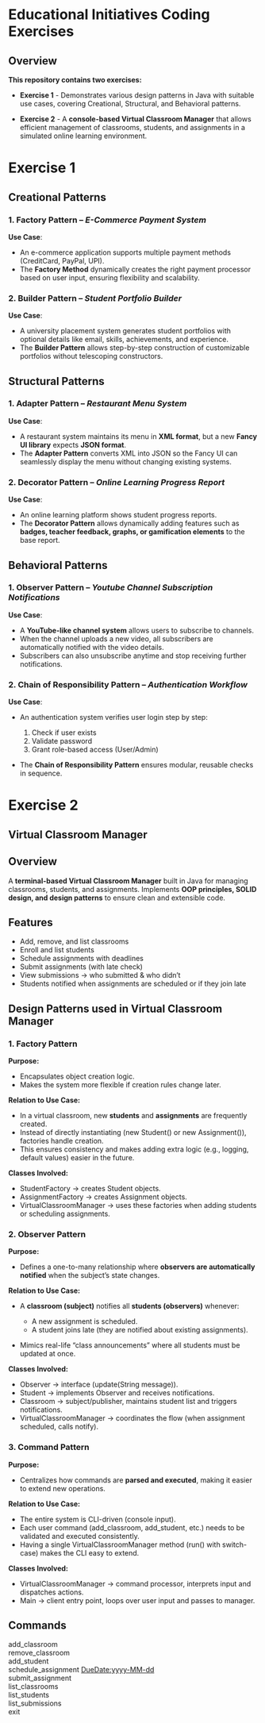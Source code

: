 # Educational Initiatives Coding Exercises 


## Overview

**This repository contains two exercises:**

* **Exercise 1** - Demonstrates various design patterns in Java with suitable use cases, covering Creational, Structural, and Behavioral patterns.

* **Exercise 2** - A **console-based Virtual Classroom Manager** that allows efficient management of classrooms, students, and assignments in a simulated online learning environment.



# Exercise 1


## Creational Patterns

### 1. Factory Pattern – *E-Commerce Payment System*

**Use Case**:
* An e-commerce application supports multiple payment methods (CreditCard, PayPal, UPI).
* The **Factory Method** dynamically creates the right payment processor based on user input, ensuring flexibility and scalability.

### 2. Builder Pattern – *Student Portfolio Builder*

**Use Case**:
* A university placement system generates student portfolios with optional details like email, skills, achievements, and experience.
* The **Builder Pattern** allows step-by-step construction of customizable portfolios without telescoping constructors.



## Structural Patterns

### 1. Adapter Pattern – *Restaurant Menu System*

**Use Case**:
* A restaurant system maintains its menu in **XML format**, but a new **Fancy UI library** expects **JSON format**.
* The **Adapter Pattern** converts XML into JSON so the Fancy UI can seamlessly display the menu without changing existing systems.

### 2. Decorator Pattern – *Online Learning Progress Report*

**Use Case**:
* An online learning platform shows student progress reports.
* The **Decorator Pattern** allows dynamically adding features such as **badges, teacher feedback, graphs, or gamification elements** to the base report.



## Behavioral Patterns

### 1. Observer Pattern – *Youtube Channel Subscription Notifications*

**Use Case**:
* A **YouTube-like channel system** allows users to subscribe to channels.
* When the channel uploads a new video, all subscribers are automatically notified with the video details.
* Subscribers can also unsubscribe anytime and stop receiving further notifications.

### 2. Chain of Responsibility Pattern – *Authentication Workflow*

**Use Case**:
* An authentication system verifies user login step by step:

   1. Check if user exists
   2. Validate password
   3. Grant role-based access (User/Admin)

* The **Chain of Responsibility Pattern** ensures modular, reusable checks in sequence.



# Exercise 2


## Virtual Classroom Manager


## Overview

A **terminal-based Virtual Classroom Manager** built in Java for managing classrooms, students, and assignments.
Implements **OOP principles, SOLID design, and design patterns** to ensure clean and extensible code.


## Features

* Add, remove, and list classrooms
* Enroll and list students
* Schedule assignments with deadlines
* Submit assignments (with late check)
* View submissions → who submitted & who didn’t
* Students notified when assignments are scheduled or if they join late


## Design Patterns used in Virtual Classroom Manager

### 1. **Factory Pattern**

**Purpose:**

* Encapsulates object creation logic.
* Makes the system more flexible if creation rules change later.

**Relation to Use Case:**

* In a virtual classroom, new **students** and **assignments** are frequently created.
* Instead of directly instantiating (new Student() or new Assignment()), factories handle creation.
* This ensures consistency and makes adding extra logic (e.g., logging, default values) easier in the future.

**Classes Involved:**

* StudentFactory → creates Student objects.
* AssignmentFactory → creates Assignment objects.
* VirtualClassroomManager → uses these factories when adding students or scheduling assignments.

### 2. **Observer Pattern**

**Purpose:**

* Defines a one-to-many relationship where **observers are automatically notified** when the subject’s state changes.

**Relation to Use Case:**

* A **classroom (subject)** notifies all **students (observers)** whenever:

  * A new assignment is scheduled.
  * A student joins late (they are notified about existing assignments).
* Mimics real-life “class announcements” where all students must be updated at once.

**Classes Involved:**

* Observer → interface (update(String message)).
* Student → implements Observer and receives notifications.
* Classroom → subject/publisher, maintains student list and triggers notifications.
* VirtualClassroomManager → coordinates the flow (when assignment scheduled, calls notify).
  
### 3. **Command Pattern**

**Purpose:**

* Centralizes how commands are **parsed and executed**, making it easier to extend new operations.

**Relation to Use Case:**

* The entire system is CLI-driven (console input).
* Each user command (add_classroom, add_student, etc.) needs to be validated and executed consistently.
* Having a single VirtualClassroomManager method (run() with switch-case) makes the CLI easy to extend.

**Classes Involved:**

* VirtualClassroomManager → command processor, interprets input and dispatches actions.
* Main → client entry point, loops over user input and passes to manager.


## Commands

add_classroom <ClassName>  
remove_classroom <ClassName>  
add_student <StudentId> <ClassName>  
schedule_assignment <ClassName> <AssignmentName> <DueDate:yyyy-MM-dd>  
submit_assignment <StudentId> <ClassName> <AssignmentName>  
list_classrooms  
list_students <ClassName>  
list_submissions <ClassName> <AssignmentName>  
exit  

